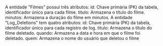A entidade "Filmes" possui três atributos:
id: Chave primária (PK) da tabela, identificador único para cada filme.
titulo: Armazena o título do filme.
minutos: Armazena a duração do filme em minutos.
A entidade "Log_Deletions" tem quatro atributos:
id: Chave primária (PK) da tabela, identificador único para cada registro de log.
titulo: Armazena o título do filme deletado.
quando: Armazena a data e hora em que o filme foi deletado.
quem: Armazena o nome do usuário que deletou o filme
